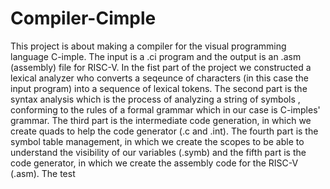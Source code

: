 # Compiler-Cimple
This project is about making a compiler for the visual programming language C-imple. The input is a .ci program and the output is an .asm (assembly) file for RISC-V. In the fist part of the project we constructed a lexical analyzer who converts a seqeunce of characters (in this case the input program) into a sequence of lexical tokens. The second part is the syntax analysis which is the process of analyzing a string of symbols , conforming to the rules of a formal grammar which in our case is C-imples' grammar. The third part is the intermediate code generation, in which we create quads to help the code generator (.c and .int). The fourth part is the symbol table management, in which we create the scopes to be able to understand the visibility of our variables (.symb) and the fifth part is the code generator, in which we create the assembly code for the RISC-V (.asm).
The test
